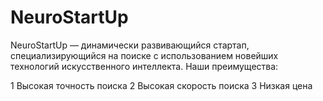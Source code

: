 # NeuroStartUp

NeuroStartUp — динамически развивающийся стартап, специализирующийся на поиске с использованием новейших технологий искусственного интеллекта. Наши преимущества:

1 Высокая точность поиска
2 Высокая скорость поиска
3 Низкая цена



